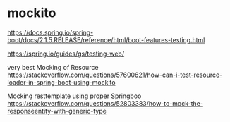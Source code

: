 # mockito


https://docs.spring.io/spring-boot/docs/2.1.5.RELEASE/reference/html/boot-features-testing.html


https://spring.io/guides/gs/testing-web/


very best Mocking of Resource
https://stackoverflow.com/questions/57600621/how-can-i-test-resource-loader-in-spring-boot-using-mockito



Mocking resttemplate using proper Springboo
https://stackoverflow.com/questions/52803383/how-to-mock-the-responseentity-with-generic-type
